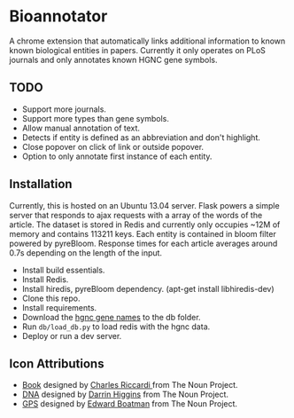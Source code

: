 Bioannotator
============
A chrome extension that automatically links additional information to known known biological entities in papers. Currently it only operates on PLoS journals and only annotates known HGNC gene symbols.

TODO
----
* Support more journals.
* Support more types than gene symbols.
* Allow manual annotation of text.
* Detects if entity is defined as an abbreviation and don't highlight.
* Close popover on click of link or outside popover.
* Option to only annotate first instance of each entity.

Installation
------------
Currently, this is hosted on an Ubuntu 13.04 server. Flask powers a simple server that responds to ajax requests with a array of the words of the article. The dataset is stored in Redis and currently only occupies ~12M of memory and contains 113211 keys. Each entity is contained in bloom filter powered by pyreBloom. Response times for each article averages around 0.7s depending on the length of the input.

* Install build essentials.
* Install Redis.
* Install hiredis, pyreBloom dependency. (apt-get install libhiredis-dev)
* Clone this repo.
* Install requirements.
* Download the [hgnc gene names](ftp://ftp.ebi.ac.uk/pub/databases/genenames/hgnc_complete_set.txt.gz) to the db folder.
* Run `db/load_db.py` to load redis with the hgnc data.
* Deploy or run a dev server.

Icon Attributions
-----------------
* [Book](http://thenounproject.com/noun/book/#icon-No2051) designed by [Charles Riccardi ](http://thenounproject.com/noun/book/#icon-No2051) from The Noun Project.
* [DNA](http://thenounproject.com/noun/dna/#icon-No3928) designed by [Darrin Higgins](http://thenounproject.com/noun/dna/#icon-No3928) from The Noun Project.
* [GPS](http://thenounproject.com/noun/gps/#icon-No625) designed by [Edward Boatman](http://thenounproject.com/edward) from The Noun Project.

